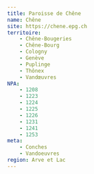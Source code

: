 ```yaml
---
title: Paroisse de Chêne
name: Chêne
site: https://chene.epg.ch
territoire:
    - Chêne-Bougeries
    - Chêne-Bourg
    - Cologny
    - Genève
    - Puplinge
    - Thônex
    - Vandœuvres
NPA:
    - 1208
    - 1223
    - 1224
    - 1225
    - 1226
    - 1231
    - 1241
    - 1253
meta:
    - Conches
    - Vandoeuvres
region: Arve et Lac
---
```

